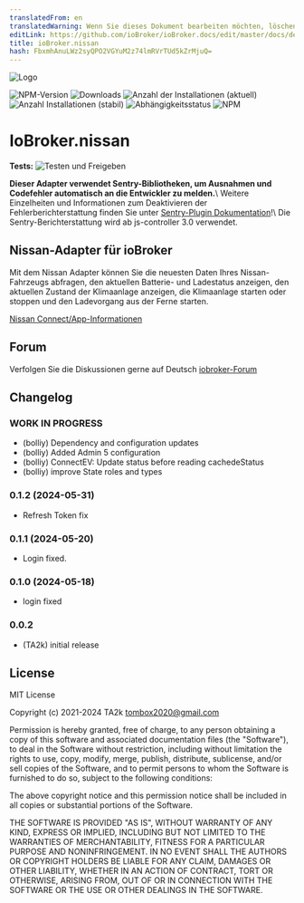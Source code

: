 ```yaml
---
translatedFrom: en
translatedWarning: Wenn Sie dieses Dokument bearbeiten möchten, löschen Sie bitte das Feld "translationsFrom". Andernfalls wird dieses Dokument automatisch erneut übersetzt
editLink: https://github.com/ioBroker/ioBroker.docs/edit/master/docs/de/adapterref/iobroker.nissan/README.md
title: ioBroker.nissan
hash: FbxmhAnuLWz2syQPO2VGYuM2z74lmRVrTUd5kZrMjuQ=
---
```

![Logo](../../../en/adapterref/iobroker.nissan/admin/nissan.png)

![NPM-Version](https://img.shields.io/npm/v/iobroker.nissan.svg)
![Downloads](https://img.shields.io/npm/dm/iobroker.nissan.svg)
![Anzahl der Installationen (aktuell)](https://iobroker.live/badges/nissan-installed.svg)
![Anzahl Installationen (stabil)](https://iobroker.live/badges/nissan-stable.svg)
![Abhängigkeitsstatus](https://img.shields.io/david/TA2k/iobroker.nissan.svg)
![NPM](https://nodei.co/npm/iobroker.nissan.png?downloads=true)

# IoBroker.nissan
**Tests:** ![Testen und Freigeben](https://github.com/TA2k/ioBroker.nissan/workflows/Test%20and%20Release/badge.svg)

**Dieser Adapter verwendet Sentry-Bibliotheken, um Ausnahmen und Codefehler automatisch an die Entwickler zu melden.**\ Weitere Einzelheiten und Informationen zum Deaktivieren der Fehlerberichterstattung finden Sie unter [Sentry-Plugin Dokumentation](https://github.com/ioBroker/plugin-sentry#plugin-sentry)!\ Die Sentry-Berichterstattung wird ab js-controller 3.0 verwendet.

## Nissan-Adapter für ioBroker
Mit dem Nissan Adapter können Sie die neuesten Daten Ihres Nissan-Fahrzeugs abfragen, den aktuellen Batterie- und Ladestatus anzeigen, den aktuellen Zustand der Klimaanlage anzeigen, die Klimaanlage starten oder stoppen und den Ladevorgang aus der Ferne starten.

[Nissan Connect/App-Informationen](https://www.nissan.de/kunden/nissan-connect-apps.html)

## Forum
Verfolgen Sie die Diskussionen gerne auf Deutsch [iobroker-Forum](https://forum.iobroker.net/topic/46700/test-adapter-nissan-v-0-0-x)

## Changelog

<!--
	Placeholder for the next version (at the beginning of the line):
	### **WORK IN PROGRESS**
-->

### **WORK IN PROGRESS**
- (bolliy) Dependency and configuration updates
- (bolliy) Added Admin 5 configuration
- (bolliy) ConnectEV: Update status before reading cachedeStatus
- (bolliy) improve State roles and types

### 0.1.2 (2024-05-31)

- Refresh Token fix

### 0.1.1 (2024-05-20)

- Login fixed.

### 0.1.0 (2024-05-18)

- login fixed

### 0.0.2

- (TA2k) initial release

## License

MIT License

Copyright (c) 2021-2024 TA2k <tombox2020@gmail.com>

Permission is hereby granted, free of charge, to any person obtaining a copy
of this software and associated documentation files (the "Software"), to deal
in the Software without restriction, including without limitation the rights
to use, copy, modify, merge, publish, distribute, sublicense, and/or sell
copies of the Software, and to permit persons to whom the Software is
furnished to do so, subject to the following conditions:

The above copyright notice and this permission notice shall be included in all
copies or substantial portions of the Software.

THE SOFTWARE IS PROVIDED "AS IS", WITHOUT WARRANTY OF ANY KIND, EXPRESS OR
IMPLIED, INCLUDING BUT NOT LIMITED TO THE WARRANTIES OF MERCHANTABILITY,
FITNESS FOR A PARTICULAR PURPOSE AND NONINFRINGEMENT. IN NO EVENT SHALL THE
AUTHORS OR COPYRIGHT HOLDERS BE LIABLE FOR ANY CLAIM, DAMAGES OR OTHER
LIABILITY, WHETHER IN AN ACTION OF CONTRACT, TORT OR OTHERWISE, ARISING FROM,
OUT OF OR IN CONNECTION WITH THE SOFTWARE OR THE USE OR OTHER DEALINGS IN THE
SOFTWARE.